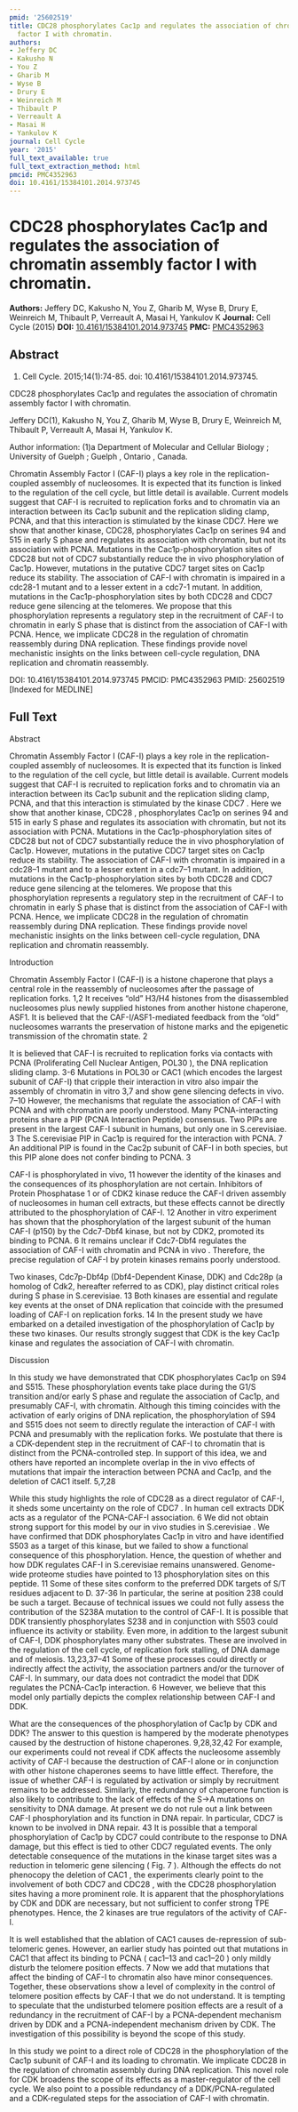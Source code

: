 ```yaml
---
pmid: '25602519'
title: CDC28 phosphorylates Cac1p and regulates the association of chromatin assembly
  factor I with chromatin.
authors:
- Jeffery DC
- Kakusho N
- You Z
- Gharib M
- Wyse B
- Drury E
- Weinreich M
- Thibault P
- Verreault A
- Masai H
- Yankulov K
journal: Cell Cycle
year: '2015'
full_text_available: true
full_text_extraction_method: html
pmcid: PMC4352963
doi: 10.4161/15384101.2014.973745
---
```


# CDC28 phosphorylates Cac1p and regulates the association of chromatin assembly factor I with chromatin.
**Authors:** Jeffery DC, Kakusho N, You Z, Gharib M, Wyse B, Drury E, Weinreich M, Thibault P, Verreault A, Masai H, Yankulov K
**Journal:** Cell Cycle (2015)
**DOI:** [10.4161/15384101.2014.973745](https://doi.org/10.4161/15384101.2014.973745)
**PMC:** [PMC4352963](https://www.ncbi.nlm.nih.gov/pmc/articles/PMC4352963/)

## Abstract

1. Cell Cycle. 2015;14(1):74-85. doi: 10.4161/15384101.2014.973745.

CDC28 phosphorylates Cac1p and regulates the association of chromatin assembly 
factor I with chromatin.

Jeffery DC(1), Kakusho N, You Z, Gharib M, Wyse B, Drury E, Weinreich M, 
Thibault P, Verreault A, Masai H, Yankulov K.

Author information:
(1)a Department of Molecular and Cellular Biology ; University of Guelph ; 
Guelph , Ontario , Canada.

Chromatin Assembly Factor I (CAF-I) plays a key role in the replication-coupled 
assembly of nucleosomes. It is expected that its function is linked to the 
regulation of the cell cycle, but little detail is available. Current models 
suggest that CAF-I is recruited to replication forks and to chromatin via an 
interaction between its Cac1p subunit and the replication sliding clamp, PCNA, 
and that this interaction is stimulated by the kinase CDC7. Here we show that 
another kinase, CDC28, phosphorylates Cac1p on serines 94 and 515 in early S 
phase and regulates its association with chromatin, but not its association with 
PCNA. Mutations in the Cac1p-phosphorylation sites of CDC28 but not of CDC7 
substantially reduce the in vivo phosphorylation of Cac1p. However, mutations in 
the putative CDC7 target sites on Cac1p reduce its stability. The association of 
CAF-I with chromatin is impaired in a cdc28-1 mutant and to a lesser extent in a 
cdc7-1 mutant. In addition, mutations in the Cac1p-phosphorylation sites by both 
CDC28 and CDC7 reduce gene silencing at the telomeres. We propose that this 
phosphorylation represents a regulatory step in the recruitment of CAF-I to 
chromatin in early S phase that is distinct from the association of CAF-I with 
PCNA. Hence, we implicate CDC28 in the regulation of chromatin reassembly during 
DNA replication. These findings provide novel mechanistic insights on the links 
between cell-cycle regulation, DNA replication and chromatin reassembly.

DOI: 10.4161/15384101.2014.973745
PMCID: PMC4352963
PMID: 25602519 [Indexed for MEDLINE]

## Full Text

Abstract

Chromatin Assembly Factor I (CAF-I) plays a key role in the replication-coupled assembly
of nucleosomes. It is expected that its function is linked to the regulation of the cell
cycle, but little detail is available. Current models suggest that CAF-I is recruited to
replication forks and to chromatin via an interaction between its Cac1p subunit and the
replication sliding clamp, PCNA, and that this interaction is stimulated by the kinase CDC7 . Here we show that another kinase, CDC28 ,
phosphorylates Cac1p on serines 94 and 515 in early S phase and regulates its association
with chromatin, but not its association with PCNA. Mutations in the Cac1p-phosphorylation
sites of CDC28 but not of CDC7 substantially reduce the in vivo phosphorylation of Cac1p. However, mutations in the putative CDC7 target sites on Cac1p reduce its stability. The association of
CAF-I with chromatin is impaired in a cdc28–1 mutant and to a
lesser extent in a cdc7–1 mutant. In addition, mutations in the
Cac1p-phosphorylation sites by both CDC28 and CDC7 reduce gene silencing at the telomeres. We propose that this phosphorylation represents a
regulatory step in the recruitment of CAF-I to chromatin in early S phase that is distinct
from the association of CAF-I with PCNA. Hence, we implicate CDC28 in the
regulation of chromatin reassembly during DNA replication. These findings provide novel
mechanistic insights on the links between cell-cycle regulation, DNA replication and
chromatin reassembly.

Introduction

Chromatin Assembly Factor I (CAF-I) is a histone chaperone that plays a central role in the
reassembly of nucleosomes after the passage of replication forks. 1,2 It receives “old” H3/H4 histones
from the disassembled nucleosomes plus newly supplied histones from another histone
chaperone, ASF1. It is believed that the CAF-I/ASF1-mediated feedback from the
“old” nucleosomes warrants the preservation of histone marks and the epigenetic
transmission of the chromatin state. 2

It is believed that CAF-I is recruited to replication forks via contacts with PCNA
(Proliferating Cell Nuclear Antigen, POL30 ), the DNA replication sliding
clamp. 3-6 Mutations in POL30 or CAC1 (which encodes the largest
subunit of CAF-I) that cripple their interaction in vitro also impair the
assembly of chromatin in vitro 3,7 and show gene silencing defects in vivo. 7–10 However, the mechanisms that regulate the association of CAF-I with PCNA and with chromatin
are poorly understood. Many PCNA-interacting proteins share a PIP (PCNA Interaction Peptide)
consensus. Two PIPs are present in the largest CAF-I subunit in humans, but only one in S.cerevisiae. 3 The S.cerevisiae PIP in Cac1p is required for the interaction with PCNA. 7 An additional PIP is found in the Cac2p
subunit of CAF-I in both species, but this PIP alone does not confer binding to PCNA. 3

CAF-I is phosphorylated in vivo, 11 however the identity of the kinases and the consequences of its
phosphorylation are not certain. Inhibitors of Protein Phosphatase 1 or of CDK2 kinase
reduce the CAF-I driven assembly of nucleosomes in human cell extracts, but these effects
cannot be directly attributed to the phosphorylation of CAF-I. 12 Another in vitro experiment has shown
that the phosphorylation of the largest subunit of the human CAF-I (p150) by the Cdc7-Dbf4
kinase, but not by CDK2, promoted its binding to PCNA. 6 It remains unclear if Cdc7-Dbf4 regulates the association of CAF-I
with chromatin and PCNA in vivo . Therefore, the precise regulation of CAF-I
by protein kinases remains poorly understood.

Two kinases, Cdc7p-Dbf4p (Dbf4-Dependent Kinase, DDK) and Cdc28p (a homolog of Cdk2,
hereafter referred to as CDK), play distinct critical roles during S phase in S.cerevisiae. 13 Both kinases are essential and regulate key events at the onset of DNA replication that
coincide with the presumed loading of CAF-I on replication forks. 14 In the present study we have embarked on a detailed
investigation of the phosphorylation of Cac1p by these two kinases. Our results strongly
suggest that CDK is the key Cac1p kinase and regulates the association of CAF-I with
chromatin.

Discussion

In this study we have demonstrated that CDK phosphorylates Cac1p on S94 and S515. These
phosphorylation events take place during the G1/S transition and/or early S phase and
regulate the association of Cac1p, and presumably CAF-I, with chromatin. Although this
timing coincides with the activation of early origins of DNA replication, the
phosphorylation of S94 and S515 does not seem to directly regulate the interaction of CAF-I
with PCNA and presumably with the replication forks. We postulate that there is a
CDK-dependent step in the recruitment of CAF-I to chromatin that is distinct from the
PCNA-controlled step. In support of this idea, we and others have reported an incomplete
overlap in the in vivo effects of mutations that impair the interaction
between PCNA and Cac1p, and the deletion of CAC1 itself. 5,7,28

While this study highlights the role of CDC28 as a direct regulator of
CAF-I, it sheds some uncertainty on the role of CDC7 . In human cell
extracts DDK acts as a regulator of the PCNA-CAF-I association. 6 We did not obtain strong support for this model by our in vivo studies in S.cerevisiae . We have confirmed that
DDK phosphorylates Cac1p in vitro and have identified S503 as a target of
this kinase, but we failed to show a functional consequence of this phosphorylation. Hence,
the question of whether and how DDK regulates CAF-I in S.cerevisiae remains
unanswered. Genome-wide proteome studies have pointed to 13 phosphorylation sites on this
peptide. 11 Some of these sites
conform to the preferred DDK targets of S/T residues adjacent to D. 37-36 In particular, the serine at
position 238 could be such a target. Because of technical issues we could not fully assess
the contribution of the S238A mutation to the control of CAF-I. It is possible that DDK
transiently phosphorylates S238 and in conjunction with S503 could influence its activity or
stability. Even more, in addition to the largest subunit of CAF-I, DDK phosphorylates many
other substrates. These are involved in the regulation of the cell cycle, of replication
fork stalling, of DNA damage and of meiosis. 13,23,37–41 Some of these processes could directly or indirectly
affect the activity, the association partners and/or the turnover of CAF-I. In summary, our
data does not contradict the model that DDK regulates the PCNA-Cac1p interaction. 6 However, we believe that this model only
partially depicts the complex relationship between CAF-I and DDK.

What are the consequences of the phosphorylation of Cac1p by CDK and DDK? The answer to
this question is hampered by the moderate phenotypes caused by the destruction of histone
chaperones. 9,28,32,42 For example, our experiments could not reveal if CDK
affects the nucleosome assembly activity of CAF-I because the destruction of CAF-I alone or
in conjunction with other histone chaperones seems to have little effect. Therefore, the
issue of whether CAF-I is regulated by activation or simply by recruitment remains to be
addressed. Similarly, the redundancy of chaperone function is also likely to contribute to
the lack of effects of the S→A mutations on sensitivity to DNA damage. At present we
do not rule out a link between CAF-I phosphorylation and its function in DNA repair. In
particular, CDC7 is known to be involved in DNA repair. 43 It is possible that a temporal
phosphorylation of Cac1p by CDC7 could contribute to the response to DNA
damage, but this effect is tied to other CDC7 regulated events. The only
detectable consequence of the mutations in the kinase target sites was a reduction in
telomeric gene silencing ( Fig. 7 ).
Although the effects do not phenocopy the deletion of CAC1 , the experiments
clearly point to the involvement of both CDC7 and CDC28 ,
with the CDC28 phosphorylation sites having a more prominent role. It is
apparent that the phosphorylations by CDK and DDK are necessary, but not sufficient to
confer strong TPE phenotypes. Hence, the 2 kinases are true regulators of the activity of
CAF-I.

It is well established that the ablation of CAC1 causes de-repression of
sub-telomeric genes. However, an earlier study has pointed out that mutations in CAC1 that affect its binding to PCNA ( cac1–13 and cac1–20 ) only mildly disturb the telomere position effects. 7 Now we add that mutations that affect
the binding of CAF-I to chromatin also have minor consequences. Together, these observations
show a level of complexity in the control of telomere position effects by CAF-I that we do
not understand. It is tempting to speculate that the undisturbed telomere position effects
are a result of a redundancy in the recruitment of CAF-I by a PCNA-dependent mechanism
driven by DDK and a PCNA-independent mechanism driven by CDK. The investigation of this
possibility is beyond the scope of this study.

In this study we point to a direct role of CDC28 in the phosphorylation of
the Cac1p subunit of CAF-I and its loading to chromatin. We implicate CDC28 in the regulation of chromatin assembly during DNA replication. This novel role for CDK
broadens the scope of its effects as a master-regulator of the cell cycle. We also point to
a possible redundancy of a DDK/PCNA-regulated and a CDK-regulated steps for the association
of CAF-I with chromatin.
